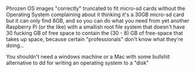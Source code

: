   Phrozen OS images "correctly" truncated to fit micro-sd 
  cards without the Operating System complaining about it 
  thinking it's a 30GB micro-sd card but it can only find 
  8GB, and so you can do what you need from yet another
  Raspberry Pi (or the like) with a smallish root file
  system that doesn't have 30 fucking GB of free space to
  contain the (30 - 8) GB of free-space that takes up space,
  because certain "professionals" don't know what they're
  doing...
 
 
   You shouldn't need a windows machine or a Mac with some
  bullshit alternative to dd for writing an operating 
  system to a "disk"
